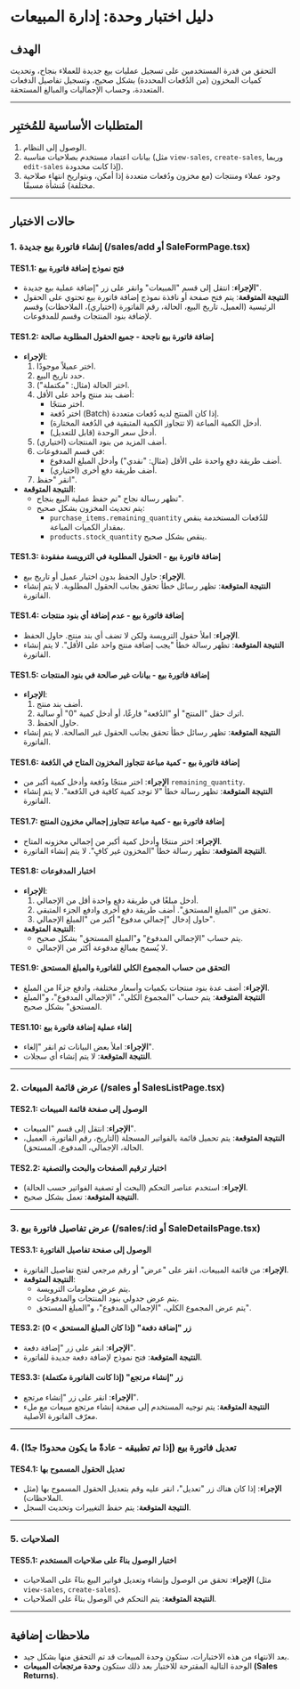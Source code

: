 # دليل اختبار وحدة: إدارة المبيعات

## الهدف
التحقق من قدرة المستخدمين على تسجيل عمليات بيع جديدة للعملاء بنجاح، وتحديث كميات المخزون (من الدُفعات المحددة) بشكل صحيح، وتسجيل تفاصيل الدفعات المتعددة، وحساب الإجماليات والمبالغ المستحقة.

---

## المتطلبات الأساسية للمُختبِر
1. الوصول إلى النظام.
2. بيانات اعتماد مستخدم بصلاحيات مناسبة (مثل `view-sales`, `create-sales`, وربما `edit-sales` إذا كانت محدودة).
3. وجود عملاء ومنتجات (مع مخزون ودُفعات متعددة إذا أمكن، وبتواريخ انتهاء صلاحية مختلفة) مُنشأة مسبقًا.

---

## حالات الاختبار

### 1. إنشاء فاتورة بيع جديدة (/sales/add أو SaleFormPage.tsx)

#### TES1.1: فتح نموذج إضافة فاتورة بيع
- **الإجراء**: انتقل إلى قسم "المبيعات" وانقر على زر "إضافة عملية بيع جديدة".
- **النتيجة المتوقعة**: يتم فتح صفحة أو نافذة نموذج إضافة فاتورة بيع تحتوي على الحقول الرئيسية (العميل، تاريخ البيع، الحالة، رقم الفاتورة (اختياري)، الملاحظات) وقسم لإضافة بنود المنتجات وقسم للمدفوعات.

#### TES1.2: إضافة فاتورة بيع ناجحة - جميع الحقول المطلوبة صالحة
- **الإجراء**:
  1. اختر عميلاً موجودًا.
  2. حدد تاريخ البيع.
  3. اختر الحالة (مثال: "مكتملة").
  4. أضف بند منتج واحد على الأقل:
      - اختر منتجًا.
      - اختر دُفعة (Batch) إذا كان المنتج لديه دُفعات متعددة.
      - أدخل الكمية المباعة (لا تتجاوز الكمية المتبقية في الدُفعة المختارة).
      - أدخل سعر الوحدة (قابل للتعديل).
  5. (اختياري) أضف المزيد من بنود المنتجات.
  6. في قسم المدفوعات:
      - أضف طريقة دفع واحدة على الأقل (مثال: "نقدي") وأدخل المبلغ المدفوع.
      - (اختياري) أضف طريقة دفع أخرى.
  7. انقر "حفظ".
- **النتيجة المتوقعة**:
  - تظهر رسالة نجاح "تم حفظ عملية البيع بنجاح".
  - يتم تحديث المخزون بشكل صحيح:
    - `purchase_items.remaining_quantity` للدُفعات المستخدمة ينقص بمقدار الكميات المباعة.
    - `products.stock_quantity` ينقص بشكل صحيح.

#### TES1.3: إضافة فاتورة بيع - الحقول المطلوبة في الترويسة مفقودة
- **الإجراء**: حاول الحفظ بدون اختيار عميل أو تاريخ بيع.
- **النتيجة المتوقعة**: تظهر رسائل خطأ تحقق بجانب الحقول المطلوبة. لا يتم إنشاء الفاتورة.

#### TES1.4: إضافة فاتورة بيع - عدم إضافة أي بنود منتجات
- **الإجراء**: املأ حقول الترويسة ولكن لا تضف أي بند منتج. حاول الحفظ.
- **النتيجة المتوقعة**: تظهر رسالة خطأ "يجب إضافة منتج واحد على الأقل". لا يتم إنشاء الفاتورة.

#### TES1.5: إضافة فاتورة بيع - بيانات غير صالحة في بنود المنتجات
- **الإجراء**:
  1. أضف بند منتج.
  2. اترك حقل "المنتج" أو "الدُفعة" فارغًا، أو أدخل كمية "0" أو سالبة.
  3. حاول الحفظ.
- **النتيجة المتوقعة**: تظهر رسائل خطأ تحقق بجانب الحقول غير الصالحة. لا يتم إنشاء الفاتورة.

#### TES1.6: إضافة فاتورة بيع - كمية مباعة تتجاوز المخزون المتاح في الدُفعة
- **الإجراء**: اختر منتجًا ودُفعة وأدخل كمية أكبر من `remaining_quantity`.
- **النتيجة المتوقعة**: تظهر رسالة خطأ "لا توجد كمية كافية في الدُفعة". لا يتم إنشاء الفاتورة.

#### TES1.7: إضافة فاتورة بيع - كمية مباعة تتجاوز إجمالي مخزون المنتج
- **الإجراء**: اختر منتجًا وأدخل كمية أكبر من إجمالي مخزونه المتاح.
- **النتيجة المتوقعة**: تظهر رسالة خطأ "المخزون غير كافٍ". لا يتم إنشاء الفاتورة.

#### TES1.8: اختبار المدفوعات
- **الإجراء**:
  1. أدخل مبلغًا في طريقة دفع واحدة أقل من الإجمالي.
  2. تحقق من "المبلغ المستحق". أضف طريقة دفع أخرى وادفع الجزء المتبقي.
  3. حاول إدخال "إجمالي مدفوع" أكبر من "المبلغ الإجمالي".
- **النتيجة المتوقعة**:
  - يتم حساب "الإجمالي المدفوع" و"المبلغ المستحق" بشكل صحيح.
  - لا يُسمح بمبالغ مدفوعة أكثر من الإجمالي.

#### TES1.9: التحقق من حساب المجموع الكلي للفاتورة والمبلغ المستحق
- **الإجراء**: أضف عدة بنود منتجات بكميات وأسعار مختلفة، وادفع جزءًا من المبلغ.
- **النتيجة المتوقعة**: يتم حساب "المجموع الكلي"، "الإجمالي المدفوع"، و"المبلغ المستحق" بشكل صحيح.

#### TES1.10: إلغاء عملية إضافة فاتورة بيع
- **الإجراء**: املأ بعض البيانات ثم انقر "إلغاء".
- **النتيجة المتوقعة**: لا يتم إنشاء أي سجلات.

---

### 2. عرض قائمة المبيعات (/sales أو SalesListPage.tsx)

#### TES2.1: الوصول إلى صفحة قائمة المبيعات
- **الإجراء**: انتقل إلى قسم "المبيعات".
- **النتيجة المتوقعة**: يتم تحميل قائمة بالفواتير المسجلة (التاريخ، رقم الفاتورة، العميل، الحالة، الإجمالي، المدفوع، المستحق).

#### TES2.2: اختبار ترقيم الصفحات والبحث والتصفية
- **الإجراء**: استخدم عناصر التحكم (البحث أو تصفية الفواتير حسب الحالة).
- **النتيجة المتوقعة**: تعمل بشكل صحيح.

---

### 3. عرض تفاصيل فاتورة بيع (/sales/:id أو SaleDetailsPage.tsx)

#### TES3.1: الوصول إلى صفحة تفاصيل الفاتورة
- **الإجراء**: من قائمة المبيعات، انقر على "عرض" أو رقم مرجعي لفتح تفاصيل الفاتورة.
- **النتيجة المتوقعة**:
  - يتم عرض معلومات الترويسة.
  - يتم عرض جدولي بنود المنتجات والمدفوعات.
  - يتم عرض المجموع الكلي، "الإجمالي المدفوع"، و"المبلغ المستحق".

#### TES3.2: زر "إضافة دفعة" (إذا كان المبلغ المستحق > 0)
- **الإجراء**: انقر على زر "إضافة دفعة".
- **النتيجة المتوقعة**: فتح نموذج لإضافة دفعة جديدة للفاتورة.

#### TES3.3: زر "إنشاء مرتجع" (إذا كانت الفاتورة مكتملة)
- **الإجراء**: انقر على زر "إنشاء مرتجع".
- **النتيجة المتوقعة**: يتم توجيه المستخدم إلى صفحة إنشاء مرتجع مبيعات مع ملء معرّف الفاتورة الأصلية.

---

### 4. تعديل فاتورة بيع (إذا تم تطبيقه - عادةً ما يكون محدودًا جدًا)

#### TES4.1: تعديل الحقول المسموح بها
- **الإجراء**: إذا كان هناك زر "تعديل"، انقر عليه وقم بتعديل الحقول المسموح بها (مثل الملاحظات).
- **النتيجة المتوقعة**: يتم حفظ التغييرات وتحديث السجل.

---

### 5. الصلاحيات

#### TES5.1: اختبار الوصول بناءً على صلاحيات المستخدم
- **الإجراء**: تحقق من الوصول وإنشاء وتعديل فواتير البيع بناءً على الصلاحيات (مثل `view-sales`, `create-sales`).
- **النتيجة المتوقعة**: يتم التحكم في الوصول بناءً على الصلاحيات.

---

## ملاحظات إضافية
- بعد الانتهاء من هذه الاختبارات، ستكون وحدة المبيعات قد تم التحقق منها بشكل جيد.
- الوحدة التالية المقترحة للاختبار بعد ذلك ستكون **وحدة مرتجعات المبيعات (Sales Returns)**.
